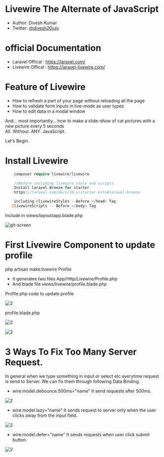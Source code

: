 # Livewire The Alternate of JavaScript

* Author: Divesh Kumar
* Twitter: [@divesh20july](https://twitter.com/divesh20july)

# official Documentation
* Laravel Offical : https://laravel.com/
* Livewire Offical : https://laravel-livewire.com/

# Feature of Livewire
* How to refresh a part of your page without reloading all the page
* How to validate form inputs in live-mode as user types
* How to edit data in a modal window

And... most importantly... how to make a slide-show of cat pictures with a new picture every 5 seconds \
All. Without. ANY. JavaScript.

Let's Begin.

# Install Livewire

```php
    composer require livewire/livewire
    
    //Before including livewire style and scripts
    Install laravel Breeze for starter.
    https://laravel.com/docs/10.x/starter-kits#laravel-breeze

    including @livewireStyles --Before </head> Tag
   @livewireScripts -- Before </body> Tag
```
Include in views/layout/app.blade.php

![git-screen](https://github.com/DiveshR/laravel-livewire-for-beginners/assets/25860707/8284432d-592b-4eae-8d12-27d32d79ed56)

# First Livewire Component to update profile
php artisan make:livewire Profile
* It generates two files App/Http/Livewire/Profile.php
* And blade file views/livewire/profile.blade.php

Profile.php code to update profile

![2](https://github.com/DiveshR/laravel-livewire-for-beginners/assets/25860707/0d1f80a7-16b0-42d7-8f6a-97c2b43079a4)

profile.blade.php


![2](https://github.com/DiveshR/laravel-livewire-for-beginners/assets/25860707/2906929e-e03f-4eb3-8017-e71e0e222c32)

![2](https://github.com/DiveshR/laravel-livewire-for-beginners/assets/25860707/6370aa9c-553b-4fc1-9803-efac8e1aabdd)

# 3 Ways To Fix Too Many Server Request.
 In general when we type something in input or select etc everytime request is send to  Server. We can fix  them through following Data Binding.

 * wire:model.debounce.500ms="name"
 It send requests after 500ms.

![2](https://github.com/DiveshR/laravel-livewire-for-beginners/assets/25860707/866df960-5eac-4598-a52d-f1bb26d31641)


 * wire:model.lazy="name"
 It sends request to server only when the user clicks away from the input field.

![2](https://github.com/DiveshR/laravel-livewire-for-beginners/assets/25860707/7cae88d7-efef-4cde-a2ed-8ae7e282b87c)



* wire:model.defer="name"
It sends requests when user click submit button.

![2](https://github.com/DiveshR/laravel-livewire-for-beginners/assets/25860707/b8312eb8-9825-41d9-ba04-99550559c3a4)
